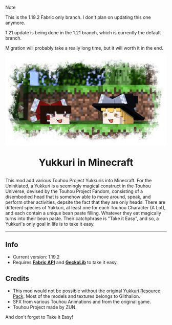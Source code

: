 > [!NOTE]
> This is the 1.19.2 Fabric only branch. I don't plan on updating this one anymore.
> 
> 1.21 update is being done in the 1.21 branch, which is currently the default branch.
>
> Migration will probably take a really long time, but it will worth it in the end.

![cover photo](cover.png)
<p align="center" style="font-size:30px"><strong>Yukkuri in Minecraft</strong></p>

This mod add various Touhou Project Yukkuris into Minecraft. For the Uninitiated, a Yukkuri is a seemingly magical construct in the Touhou Universe, devised by the Touhou Project Fandom, consisting of a disembodied head that is somehow able to move around, speak, and perform other activities, depsite the fact that they are only heads. There are different species of Yukkuri, at least one for each Touhou Character (A Lot), and each contain a unique bean paste filling. Whatever they eat magically turns into their bean paste. Their catchphrase is "Take it Easy", and so, a Yukkuri's only goal in life is to take it easy.

___
## Info
- Current version: 1.19.2
- Requires **[Fabric API](https://fabricmc.net/)** and **[GeckoLib](https://geckolib.com/)** to take it easy.

## Credits
- This mod would not be possible without the original [Yukkuri Resource Pack](https://www.minecraftforum.net/forums/mapping-and-modding-java-edition/resource-packs/2627963-touhou-project-yukkuri-pack). Most of the models and textures belongs to Gilthalion. 
- SFX from various Touhou Animations and from the original game.
- Touhou Project made by ZUN.

And don't forget to Take it Easy!
